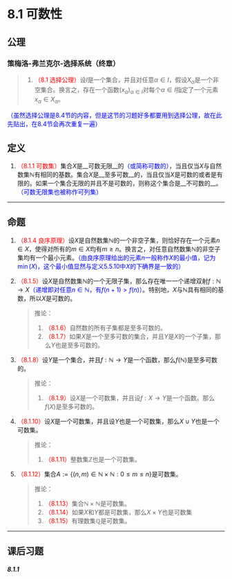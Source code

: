# 8.1 可数性

## 公理

### 策梅洛-弗兰克尔-选择系统（终章）

>1. <font color=red>（8.1 选择公理）</font>设$I$是一个集合，并且对任意$\alpha\in I$，假设$X_\alpha$是一个非空集合。换言之，存在一个函数$(x_\alpha)_{\alpha\in I}$对每个$\alpha\in I$指定了一个元素$x_\alpha\in X_\alpha$。

<font color=blue>（虽然选择公理是8.4节的内容，但是这节的习题好多都要用到选择公理，故在此先贴出，在8.4节会再次重复一遍）</font>

## 定义

1. <font color=red>（8.1.1 可数集）</font>集合$X$是__可数无限__的<font color=blue>（或简称可数的）</font>，当且仅当$X$与自然数集$\mathbb N$有相同的基数。集合$X$是__至多可数__的，当且仅当$X$是可数的或者是有限的。如果一个集合无限的并且不是可数的，则称这个集合是__不可数的__。<font color=blue>（可数无限集也被称作可列集）</font>

---

## 命题

1. <font color=red>（8.1.4 良序原理）</font>设$X$是自然数集$\mathbb N$的一个非空子集，则恰好存在一个元素$n\in X$，使得对所有的$m\in X$均有$m\geq n$。换言之，对任意自然数集$\mathbb N$的非空子集均有一个最小元素。<font color=blue>（由良序原理给出的元素$n$一般称作$X$的最小值，记为$\min(X)$，这个最小值显然与定义5.5.10中$X$的下确界是一致的）</font>

2. <font color=red>（8.1.5）</font>设$X$是自然数集$\mathbb N$的一个无限子集，那么存在唯一一个递增双射$f:\mathbb N\rightarrow X$<font color=blue>（递增即对任意$n\in \mathbb N$，有$f(n+1)>f(n)$）</font>。特别地，$X$与$\mathbb N$具有相同的基数，所以$X$是可数的。

   >推论：
   >
   >1. <font color=red>（8.1.6）</font>自然数的所有子集都是至多可数的。
   >2. <font color=red>（8.1.7）</font>如果$X$是一个至多可数的集合，并且$Y$是$X$的一个子集，那么$Y$也是至多可数的。

3. <font color=red>（8.1.8）</font>设$Y$是一个集合，并且$f:\mathbb N\rightarrow Y$是一个函数，那么$f(\mathbb N)$是至多可数的。

   > 推论：
   >
   > 1. <font color=red>（8.1.9）</font>设$X$是一个可数集，并且设$f:X\rightarrow Y$是一个函数。那么$f(X)$是至多可数的。

4. <font color=red>（8.1.10）</font>设$X$是一个可数集，并且设$Y$也是一个可数集，那么$X\cup Y$也是一个可数集。

   > 推论：
   >
   > 1. <font color=red>（8.1.11）</font>整数集$\mathbb Z$也是一个可数集。

5. <font color=red>（8.1.12）</font>集合$A:=\{(n,m)\in\mathbb N\times\mathbb N:0\leq m\leq n\}$是可数集。

   >推论：
   >
   >1. <font color=red>（8.1.13）</font>集合$\mathbb N\times\mathbb N$是可数集。
   >2. <font color=red>（8.1.14）</font>如果$X$和$Y$都是可数集，那么$X\times Y$也是可数集
   >3. <font color=red>（8.1.15）</font>有理数集$\mathbb Q$是可数集。

---

## 课后习题

##### 8.1.1
